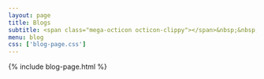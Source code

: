 ```yaml
---
layout: page
title: Blogs
subtitle: <span class="mega-octicon octicon-clippy"></span>&nbsp;&nbsp; Thoughts exploration in technology
menu: blog
css: ['blog-page.css']
---
```

{% include blog-page.html %}